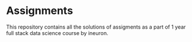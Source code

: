 # Assignments
This repository contains all the solutions of assigments as a part of 1 year full stack data science course by ineuron. 
